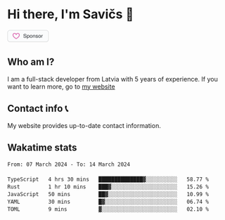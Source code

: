 # Hi there, I'm Savičs 👋

<a href="https://github.com/sponsors/Exerra" title="Sponsor Exerra"><img src="/assets/sponsor.svg?sanitize=true" width="94" height="28" aria-hidden="true"></a>
    
## Who am I?
I am a full-stack developer from Latvia with 5 years of experience. If you want to learn more, go to [my website](https://exerra.xyz)

## Contact info 📞
My website provides up-to-date contact information.

## Wakatime stats

<!--
<a href="https://status.exerra.xyz" id="freshstatus-badge-root"
  data-banner-style="compact">
  <img src="https://public-api.freshstatus.io/v1/public/badge.svg/?badge=0b9b52df-6e1d-4d16-b836-5595b35bcef8" />
    </a>
-->

<!--START_SECTION:waka-->

```txt
From: 07 March 2024 - To: 14 March 2024

TypeScript   4 hrs 30 mins   ██████████████▓░░░░░░░░░░   58.77 %
Rust         1 hr 10 mins    ███▓░░░░░░░░░░░░░░░░░░░░░   15.26 %
JavaScript   50 mins         ██▓░░░░░░░░░░░░░░░░░░░░░░   10.99 %
YAML         30 mins         █▓░░░░░░░░░░░░░░░░░░░░░░░   06.74 %
TOML         9 mins          ▓░░░░░░░░░░░░░░░░░░░░░░░░   02.10 %
```

<!--END_SECTION:waka-->
    
<!--
![Exerra's Github profile statistics](https://github.stats.exerra.xyz/api?username=Exerra&show_icons=true&theme=buefy&include_all_commits=true&count_private=true)
![Exerra's language statistics](https://github.stats.exerra.xyz/api/top-langs/?username=Exerra&layout=compact)
-->
